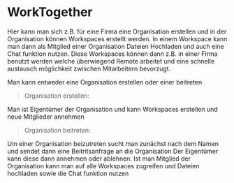 # WorkTogether

Hier kann man sich z.B. für eine Firma eine Organisation erstellen und in der Organisation können Workspaces erstellt werden.
In einem Workspace kann man dann als Mitglied einer Organisation Dateien Hochladen und auch eine Chat funktion nutzen. Diese Workspaces können dann
z.B. in einer Firma benutzt werden welche überwiegend Remote arbeitet und eine schnelle austausch möglichkeit zwischen Mitarbeitern bevorzugt.

Man kann entweder eine Organisation erstellen oder einer beitreten
>Organisation erstellen:

Man ist Eigentümer der Organisation und kann Workspaces erstellen und neue Mitglieder annehmen

>Organisation beitreten:

Um einer Organisation beizutreten sucht man zunächst nach dem Namen und sendet dann eine Beitritsanfrage an die Organisation
Der Eigentümer kann diese dann annehmen oder ablehnen.
Ist man Mitglied der Organisation kann man auf alle Workspaces zugreifen und Dateien hochladen sowie die Chat funktion nutzen
